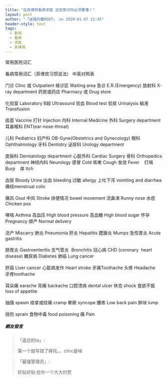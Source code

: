 ```yaml
---
title: "在菲律宾看病求医 这些常识你必须要懂！"
layout: post
author: "「迷路的麋ROOT」 on 2020-01-07 12:45"
header-style: text
tags:
  - 新闻
  - 看病
  - 求医
  - 菲律宾
---
```


常用医院词汇
<br>
<br>
看病常用词汇（菲律宾习惯说法）
中英对照表
<br>
<br>
门诊 Clinc 或 Outpatient
候诊区 Waiting area
急诊 E.R.(Emergency)
放射科 X-ray department
药房或药店 Pharmacy 或 Drug store
<br>
<br>
化验室 Laboratory
B超 Ultrasound
验血 Blood test
验尿 Urinalysis
输液 Transfusion
<br>
<br>
疫苗 Vaccine
打针 Injection
内科 Internal Medicine
外科 Surgery department
耳鼻喉科 ENT(ear-nose-throat)
<br>
<br>
儿科 Pediatrics
妇产科 OB-Gyne(Obstetrics and Gynecology)
眼科 Ophthalmology
牙科 Dentistry
泌尿科 Urology department
<br>
<br>
皮肤科 Dermatology department
心脏外科 Cardiac Surgery
骨科 Orthopedics department
神经内科 Neurology
感冒 Cold
咳嗽 Cough
发烧 Fever&nbsp; &nbsp;
打嗝 Burp&nbsp; &nbsp;
痒 Itch&nbsp; &nbsp;
<br>
<br>
血尿 Bloody Urine
出血 bleeding
过敏 allergy
上吐下泻 vomiting and diarrhea
痛经menstrual colic
<br>
<br>
痛风 Gout
中风 Stroke
排便情况 bowel movement
流鼻涕 Runny nose
水痘 Chicken pox
<br>
<br>
哮喘 Asthma
高血压 High blood pressure
高血糖 High blood sugar
怀孕 Pregnancy
顺产 Normal delivery
<br>
<br>
流产 Miscarry
肺炎 Pneumonia
肝炎 Hepatitis
腮腺炎 Mumps
急性胃炎 Acute gastritis
<br>
<br>
肠胃炎 Gastroenteritis
支气管炎&nbsp; Bronchitis
冠心病 CHD (coronary&nbsp; heart disease)
糖尿病 Diabetes
肺癌 Lung cancer
<br>
<br>
肝癌 Liver cancer
心脏病发作 Heart stroke
牙痛Toothache
头疼 Headache&nbsp; &nbsp;
牙疼toothache
<br>
<br>
耳朵痛 earache
背痛 backache
口腔溃疡 dental ulcer
休克 shock
食欲不振 loss of appetite
<br>
<br>
抽搐 spasm
痉挛或绞痛 cramp
晕厥 syncope
腰疼 Low back pain
肿块 lump
<br>
<br>
扭伤 sprain
食物中毒 food poisoning
痛 Pain
<input type="hidden" value="菲乐园提供"><br>

##### 網友發言 
> 「遥远的ta」:
> <p>第一个就写错了拜托。。clinc是啥</p>

> 「最强管理员」:
> <p><span style="color: rgb(102, 102, 102); font-family: 微软雅黑; font-size: 14px; background-color: rgb(255, 255, 255);">好贴好贴 给你一个大大的赞</span></p>


